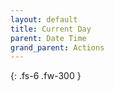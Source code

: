 ```yaml
---
layout: default
title: Current Day
parent: Date Time
grand_parent: Actions
---
```

{: .fs-6 .fw-300 }
